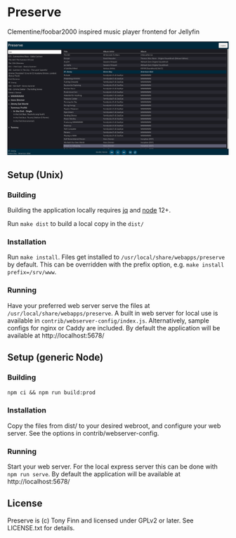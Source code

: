 # Preserve

Clementine/foobar2000 inspired music player frontend for Jellyfin

![Screenshot of version 0.2.0](screenshot-v0.2.png)

## Setup (Unix)

### Building

Building the application locally requires [jq][] and [node] 12+.

Run `make dist` to build a local copy in the `dist/`

### Installation

Run `make install`. Files get installed to `/usr/local/share/webapps/preserve`
by default. This can be overridden with the prefix option, e.g. `make install
prefix=/srv/www`.

### Running

Have your preferred web server serve the files at `/usr/local/share/webapps/preserve`.
A built in web server for local use is available in `contrib/webserver-config/index.js`.
Alternatively, sample configs for nginx or Caddy are included. By default the application
will be available at http://localhost:5678/

## Setup (generic Node)

### Building

```
npm ci && npm run build:prod
```

### Installation

Copy the files from dist/ to your desired webroot, and configure your web
server. See the options in contrib/webserver-config.

### Running

Start your web server. For the local express server this can be done with `npm run
serve`. By default the application will be available at http://localhost:5678/

## License

Preserve is (c) Tony Finn and licensed under GPLv2 or later. See LICENSE.txt for details.

[jq]: https://github.com/stedolan/jq
[node]: https://nodejs.org/en/
